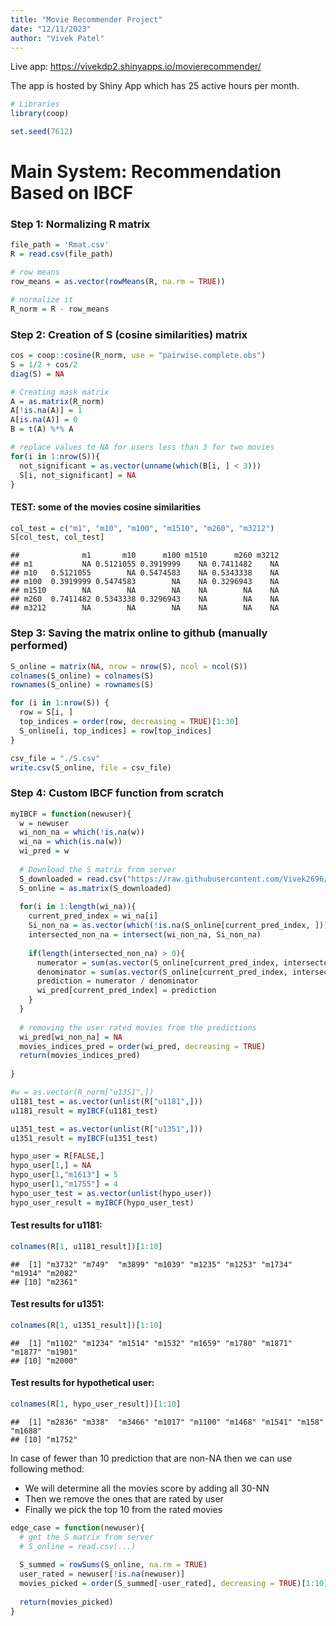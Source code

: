 ```yaml
---
title: "Movie Recommender Project"
date: "12/11/2023"
author: "Vivek Patel"
---
```


Live app: https://vivekdp2.shinyapps.io/movierecommender/

The app is hosted by Shiny App which has 25 active hours per month.


```r
# Libraries
library(coop)
```


```r
set.seed(7612)
```

# Main System: Recommendation Based on IBCF

### Step 1: Normalizing R matrix


```r
file_path = 'Rmat.csv'
R = read.csv(file_path)

# row means
row_means = as.vector(rowMeans(R, na.rm = TRUE))

# normalize it
R_norm = R - row_means
```


### Step 2: Creation of S (cosine similarities) matrix


```r
cos = coop::cosine(R_norm, use = "pairwise.complete.obs")
S = 1/2 + cos/2
diag(S) = NA

# Creating mask matrix
A = as.matrix(R_norm)
A[!is.na(A)] = 1
A[is.na(A)] = 0
B = t(A) %*% A

# replace values to NA for users less than 3 for two movies
for(i in 1:nrow(S)){
  not_significant = as.vector(unname(which(B[i, ] < 3)))
  S[i, not_significant] = NA
}
```


#### TEST: some of the movies cosine similarities


```r
col_test = c("m1", "m10", "m100", "m1510", "m260", "m3212")
S[col_test, col_test]
```

```
##              m1       m10      m100 m1510      m260 m3212
## m1           NA 0.5121055 0.3919999    NA 0.7411482    NA
## m10   0.5121055        NA 0.5474583    NA 0.5343338    NA
## m100  0.3919999 0.5474583        NA    NA 0.3296943    NA
## m1510        NA        NA        NA    NA        NA    NA
## m260  0.7411482 0.5343338 0.3296943    NA        NA    NA
## m3212        NA        NA        NA    NA        NA    NA
```

### Step 3: Saving the matrix online to github (manually performed)



```r
S_online = matrix(NA, nrow = nrow(S), ncol = ncol(S))
colnames(S_online) = colnames(S)
rownames(S_online) = rownames(S)

for (i in 1:nrow(S)) {
  row = S[i, ]
  top_indices = order(row, decreasing = TRUE)[1:30]
  S_online[i, top_indices] = row[top_indices]
}
```


```r
csv_file = "./S.csv"
write.csv(S_online, file = csv_file)
```


### Step 4: Custom IBCF function from scratch


```r
myIBCF = function(newuser){
  w = newuser
  wi_non_na = which(!is.na(w))
  wi_na = which(is.na(w))
  wi_pred = w
  
  # Download the S matrix from server
  S_downloaded = read.csv("https://raw.githubusercontent.com/Vivek2696/movie-recommender/main/S.csv", row.names = 1)
  S_online = as.matrix(S_downloaded)
  
  for(i in 1:length(wi_na)){
    current_pred_index = wi_na[i]
    Si_non_na = as.vector(which(!is.na(S_online[current_pred_index, ])))
    intersected_non_na = intersect(wi_non_na, Si_non_na)
    
    if(length(intersected_non_na) > 0){
      numerator = sum(as.vector(S_online[current_pred_index, intersected_non_na]) * w[intersected_non_na])
      denominator = sum(as.vector(S_online[current_pred_index, intersected_non_na]))
      prediction = numerator / denominator
      wi_pred[current_pred_index] = prediction
    }
  }
  
  # removing the user rated movies from the predictions
  wi_pred[wi_non_na] = NA
  movies_indices_pred = order(wi_pred, decreasing = TRUE)
  return(movies_indices_pred)
  
}
```


```r
#w = as.vector(R_norm["u1351",])
u1181_test = as.vector(unlist(R["u1181",]))
u1181_result = myIBCF(u1181_test)
```



```r
u1351_test = as.vector(unlist(R["u1351",]))
u1351_result = myIBCF(u1351_test)
```


```r
hypo_user = R[FALSE,]
hypo_user[1,] = NA
hypo_user[1,"m1613"] = 5
hypo_user[1,"m1755"] = 4
hypo_user_test = as.vector(unlist(hypo_user))
hypo_user_result = myIBCF(hypo_user_test)
```

#### Test results for u1181:

```r
colnames(R[1, u1181_result])[1:10]
```

```
##  [1] "m3732" "m749"  "m3899" "m1039" "m1235" "m1253" "m1734" "m1914" "m2082"
## [10] "m2361"
```

#### Test results for u1351:

```r
colnames(R[1, u1351_result])[1:10]
```

```
##  [1] "m1102" "m1234" "m1514" "m1532" "m1659" "m1780" "m1871" "m1877" "m1901"
## [10] "m2000"
```

#### Test results for hypothetical user:

```r
colnames(R[1, hypo_user_result])[1:10]
```

```
##  [1] "m2836" "m338"  "m3466" "m1017" "m1100" "m1468" "m1541" "m158"  "m1688"
## [10] "m1752"
```


In case of fewer than 10 prediction that are non-NA then we can use following method:

- We will determine all the movies score by adding all 30-NN 
- Then we remove the ones that are rated by user 
- Finally we pick the top 10 from the rated movies


```r
edge_case = function(newuser){
  # get the S matrix from server
  # S_online = read.csv(...)
  
  S_summed = rowSums(S_online, na.rm = TRUE)
  user_rated = newuser[!is.na(newuser)]
  movies_picked = order(S_summed[-user_rated], decreasing = TRUE)[1:10]
  
  return(movies_picked)
}
```


